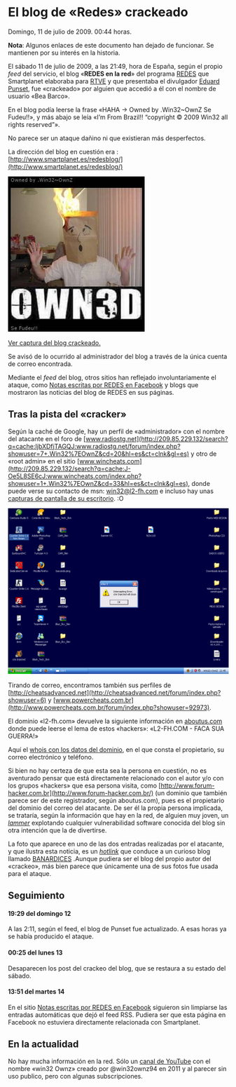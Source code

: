 # El blog de «Redes» crackeado

Domingo, 11 de julio de 2009. 00:44 horas.

**Nota**: Algunos enlaces de este documento han dejado de funcionar. Se mantienen por su interés en la historia.

El sábado 11 de julio de 2009, a las 21:49, hora de España, según el propio *feed* del servicio, el blog «**REDES en la red**» del programa [REDES](http://www.redes.tve.es/) que Smartplanet elaboraba para [RTVE](http://www.rtve.es/) y que presentaba el divulgador [Eduard Punset](http://es.wikipedia.org/wiki/Eduardo_Punset), fue «crackeado» por alguien que accedió a él con el nombre de usuario «Bea Barco».

En el blog podía leerse la frase «HAHA -> Owned by .Win32~OwnZ Se Fudeu!!», y más abajo se leía «I’m From Brazil!! “copyright © 2009 Win32 all rights reserved”».

No parece ser un ataque dañino ni que existieran más desperfectos.

La dirección del blog en cuestión era : [http://www.smartplanet.es/redesblog/](http://www.smartplanet.es/redesblog/)

![Owned](owned.jpg)

[Ver captura del blog crackeado.](blog.jpg)

Se avisó de lo ocurrido al administrador del blog a través de la única cuenta de correo encontrada.

Mediante el *feed* del blog, otros sitios han reflejado involuntariamente el ataque, como [Notas escritas por REDES en Facebook](http://es-la.facebook.com/notes.php?id=61160987336) y blogs que mostraron las noticias del blog de REDES en sus páginas.

## Tras la pista del «cracker»

Según la caché de Google, hay un perfil de «administrador» con el nombre del atacante en el foro de [www.radiostg.net](http://209.85.229.132/search?q=cache:IjbXDfjTAGQJ:www.radiostg.net/forum/index.php?showuser=7+.Win32%7EOwnZ&cd=20&hl=es&ct=clnk&gl=es) y otro de «root admin» en el sitio [www.wincheats.com](http://209.85.229.132/search?q=cache:J-Oe5L8SE6cJ:www.wincheats.com/index.php?showuser=1+.Win32%7EOwnZ&cd=33&hl=es&ct=clnk&gl=es), donde puede verse su contacto de msn: [win32@l2-fh.com](mailto:win32@l2-fh.com) e incluso hay unas [capturas de pantalla de su escritorio](http://209.85.229.132/search?q=cache:xOka58Xo_5MJ:www.wincheats.com/lofiversion/index.php/t301.html+site:www.wincheats.com+.Win32%7EOwnZ). :O

![captura](sxe.png)

Tirando de correo, encontramos también sus perfiles de [http://cheatsadvanced.net](http://cheatsadvanced.net/forum/index.php?showuser=6) y [www.powercheats.com.br](http://www.powercheats.com.br/forum/index.php?showuser=92973).

El dominio «l2-fh.com» devuelve la siguiente información en [aboutus.com](http://www.aboutus.org/L2-fh.com) donde puede leerse el lema de estos «hackers»: «L2-FH.COM - FACA SUA GUERRA!»

Aquí el [whois con los datos del dominio](http://whois.domaintools.com/l2-fh.com), en el que consta el propietario, su correo electrónico y teléfono.

Si bien no hay certeza de que esta sea la persona en cuestión, no es aventurado pensar que está directamente relacionado con el autor y/o con los grupos «hackers» que esa persona visita, como [http://www.forum-hacker.com.br](http://www.forum-hacker.com.br/) (un dominio que también parece ser de este registrador, según aboutus.com), pues es el propietario del dominio del correo del atacante. De ser él la propia persona implicada, se trataría, según la información que hay en la red, de alguien muy joven, un [*lammer*](http://es.wikipedia.org/wiki/Lammer) explotando cualquier vulnerabilidad software conocida del blog sin otra intención que la de divertirse.

La foto que aparece en uno de las dos entradas realizadas por el atacante, y que ilustra esta noticia, es un [*hotlink*](https://es.wikipedia.org/wiki/Hotlinking) que conduce a un curioso blog llamado [BANARDICES](http://banardices.wordpress.com/) .Aunque pudiera ser el blog del propio autor del «crackeo», más bien parece que únicamente una de sus fotos fue usada para el ataque.

## Seguimiento

#### 19:29 del domingo 12
A las 2:11, según el feed, el blog de Punset fue actualizado. A esas horas ya se había producido el ataque.

#### 00:25 del lunes 13
Desaparecen los post del crackeo del blog, que se restaura a su estado del sábado.

#### 13:51 del martes 14
En el sitio [Notas escritas por REDES en Facebook](http://es-la.facebook.com/notes.php?id=61160987336) siguieron sin limpiarse las entradas automáticas que dejó el feed RSS. Pudiera ser que esta página en Facebook no estuviera directamente relacionada con Smartplanet.

## En la actualidad
No hay mucha información en la red. Sólo un [canal de YouTube](https://www.youtube.com/@win32ownz94) con el nombre «win32 Ownz» creado por @win32ownz94 en 2011 y al parecer sin uso publico, pero con algunas subscripciones.